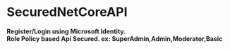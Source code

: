 # SecuredNetCoreAPI

<b>Register/Login using Microsoft Identity.<br>
<b>Role Policy based Api Secured. ex: SuperAdmin,Admin,Moderator,Basic
